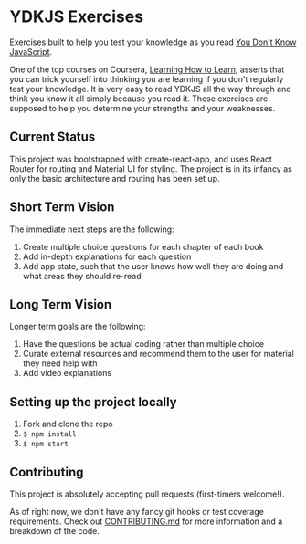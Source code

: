 # YDKJS Exercises

Exercises built to help you test your knowledge as you read [You Don't Know JavaScript](https://github.com/getify/You-Dont-Know-JS).

One of the top courses on Coursera, [Learning How to Learn](https://www.coursera.org/learn/learning-how-to-learn), asserts that you can trick yourself into thinking you are learning if you don't regularly test your knowledge. It is very easy to read YDKJS all the way through and think you know it all simply because you read it. These exercises are supposed to help you determine your strengths and your weaknesses.

## Current Status

This project was bootstrapped with create-react-app, and uses React Router for routing and Material UI for styling. The project is in its infancy as only the basic architecture and routing has been set up.

## Short Term Vision

The immediate next steps are the following:

1. Create multiple choice questions for each chapter of each book
2. Add in-depth explanations for each question
3. Add app state, such that the user knows how well they are doing and what areas they should re-read

## Long Term Vision

Longer term goals are the following:

1. Have the questions be actual coding rather than multiple choice
2. Curate external resources and recommend them to the user for material they need help with
3. Add video explanations

## Setting up the project locally

1. Fork and clone the repo
2. `$ npm install`
3. `$ npm start`

## Contributing

This project is absolutely accepting pull requests (first-timers welcome!).

As of right now, we don't have any fancy git hooks or test coverage requirements. Check out [CONTRIBUTING.md](CONTRIBUTING.md) for more information and a breakdown of the code.
